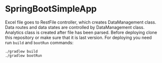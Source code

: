 # SpringBootSimpleApp

Excel file goes to RestFile controller, which creates DataManagement class. Data routes and data states are 
controlled by DataManagement class. Analytics class is created after file has been parsed. 
Before deploying clone this repository or make sure that it is last version. For deploying you need run `build` 
and `bootRun` commands:

```
./gradlew build
./gradlew bootRun
```
